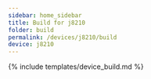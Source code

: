 ```yaml
---
sidebar: home_sidebar
title: Build for j8210
folder: build
permalink: /devices/j8210/build
device: j8210
---
```

{% include templates/device_build.md %}
